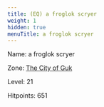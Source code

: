```yaml
---
title: (EQ) a froglok scryer
weight: 1
hidden: true
menuTitle: a froglok scryer
---
```


Name: a froglok scryer


Zone: [The City of Guk](/en/eq/exploration/the_city_of_guk)

Level: 21

Hitpoints: 651